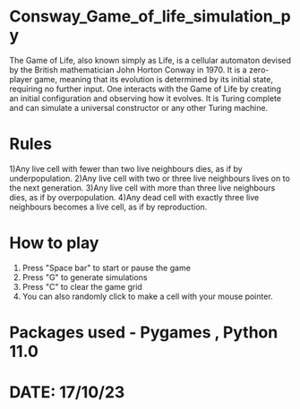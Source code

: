# Consway_Game_of_life_simulation_py
The Game of Life, also known simply as Life, is a cellular automaton devised by the British mathematician John Horton Conway in 1970.
It is a zero-player game, meaning that its evolution is determined by its initial state, requiring no further input.
One interacts with the Game of Life by creating an initial configuration and observing how it evolves. 
It is Turing complete and can simulate a universal constructor or any other Turing machine.

# Rules 
 1)Any live cell with fewer than two live neighbours dies, as if by underpopulation.
 2)Any live cell with two or three live neighbours lives on to the next generation. 
 3)Any live cell with more than three live neighbours dies, as if by overpopulation.
 4)Any dead cell with exactly three live neighbours becomes a live cell, as if by reproduction.

# How to play 
  1) Press "Space bar" to start or pause the game
  2) Press "G" to generate simulations
  3) Press "C" to clear the game grid
  4) You can also randomly click to make a cell with your mouse pointer.

# Packages used - Pygames , Python 11.0

# DATE: 17/10/23
